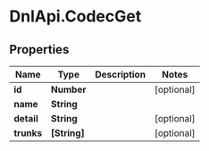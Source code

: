# DnlApi.CodecGet

## Properties
Name | Type | Description | Notes
------------ | ------------- | ------------- | -------------
**id** | **Number** |  | [optional] 
**name** | **String** |  | 
**detail** | **String** |  | [optional] 
**trunks** | **[String]** |  | [optional] 


